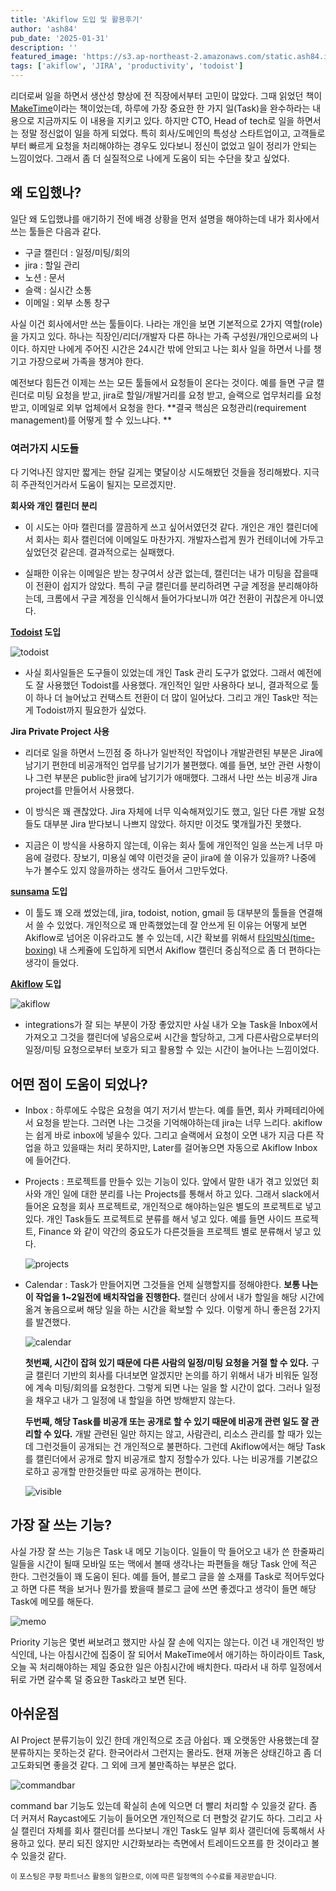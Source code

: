 ```yaml
---
title: 'Akiflow 도입 및 활용후기'
author: 'ash84'
pub_date: '2025-01-31'
description: ''
featured_image: 'https://s3.ap-northeast-2.amazonaws.com/static.ash84.io/images/blog/akiflow-adoption-utilization/image.jpg'
tags: ['akiflow', 'JIRA', 'productivity', 'todoist']
---
```


리더로써 일을 하면서 생산성 향상에 전 직장에서부터 고민이 많았다. 그때 읽었던 책이 [MakeTime](https://link.coupang.com/a/ccn0Lj)이라는 책이었는데, 하루에 가장 중요한 한 가지 일(Task)을 완수하라는 내용으로 지금까지도 이 내용을 지키고 있다.  하지만 CTO, Head of tech로 일을 하면서는 정말 정신없이 일을 하게 되었다. 특히 회사/도메인의 특성상 스타트업이고, 고객들로부터 빠르게 요청을 처리해야하는 경우도 있다보니 정신이 없었고 일이 정리가 안되는 느낌이었다. 그래서 좀 더 실질적으로 나에게 도움이 되는 수단을 찾고 싶었다. 

## 왜 도입했나? 

일단 왜 도입했냐를 애기하기 전에 배경 상황을 먼저 설명을 해야하는데 내가 회사에서 쓰는 툴들은 다음과 같다. 

- 구글 캘린더 : 일정/미팅/회의 
- jira : 할일 관리 
- 노션 : 문서 
- 슬랙 : 실시간 소통 
- 이메일 : 외부 소통 창구 

사실 이건 회사에서만 쓰는 툴들이다. 나라는 개인을 보면 기본적으로 2가지 역할(role)을 가지고 있다. 하나는 직장인/리더/개발자 다른 하나는 가족 구성원/개인으로써의 나이다. 하지만 나에게 주어진 시간은 24시간 밖에 안되고 나는 회사 일을 하면서 나를 챙기고 가장으로써 가족을 챙겨야 한다. 

예전보다 힘든건 이제는 쓰는 모든 툴들에서 요청들이 온다는 것이다. 예를 들면 구글 캘린더로 미팅 요청을 받고, jira로 할일/개발거리를 요청 받고, 슬랙으로 업무처리를 요청받고, 이메일로 외부 업체에서 요청을 한다. **결국 핵심은 요청관리(requirement management)를 어떻게 할 수 있느냐다. **

### 여러가지 시도들 

다 기억나진 않지만 짧게는 한달 길게는 몇달이상 시도해봤던 것들을 정리해봤다. 지극히 주관적인거라서 도움이 될지는 모르겠지만.

**회사와 개인 캘린더 분리**

  - 이 시도는 아마 캘린더를 깔끔하게 쓰고 싶어서였던것 같다. 개인은 개인 캘린더에서 회사는 회사 캘린더에 이메일도 마찬가지. 개발자스럽게 뭔가 컨테이너에 가두고 싶었던것 같은데. 결과적으로는 실패했다. 

  - 실패한 이유는 이메일은 받는 창구여서 상관 없는데, 캘린더는 내가 미팅을 잡을때 이 전환이 쉽지가 않았다. 특히 구글 캘린더를 분리하려면 구글 계정을 분리해야하는데, 크롬에서 구글 계정을 인식해서 들어가다보니까 여간 전환이 귀찮은게 아니였다.

**[Todoist](https://www.todoist.com/ko) 도입**


![todoist](https://s3.ap-northeast-2.amazonaws.com/static.ash84.io/images/blog/akiflow-adoption-utilization/Todoist_logo.png)

- 사실 회사일들은 도구들이 있었는데 개인 Task 관리 도구가 없었다. 그래서 예전에도 잘 사용했던 Todoist를 사용했다. 개인적인 일만 사용하다 보니, 결과적으로 툴이 하나 더 늘어났고 컨택스트 전환이 더 많이 일어났다. 그리고 개인 Task만 적는게 Todoist까지 필요한가 싶었다. 


**Jira Private Project 사용** 

  - 리더로 일을 하면서 느낀점 중 하나가 일반적인 작업이나 개발관련된 부분은 Jira에 남기기 편한데 비공개적인 업무를 남기기가 불편했다. 예를 들면, 보안 관련 사항이나 그런 부분은 public한 jira에 남기기가 애매했다. 그래서 나만 쓰는 비공개 Jira project를 만들어서 사용했다.

  - 이 방식은 꽤 괜찮았다. Jira 자체에 너무 익숙해져있기도 했고, 일단 다른 개발 요청들도 대부분 Jira 받다보니 나쁘지 않았다. 하지만 이것도 몇개월가진 못했다. 

  - 지금은 이 방식을 사용하지 않는데, 이유는 회사 툴에 개인적인 일을 쓰는게 너무 마음에 걸렸다. 장보기, 미용실 예약 이런것을 굳이 jira에 쓸 이유가 있을까? 나중에 누가 볼수도 있지 않을까하는 생각도 들어서 그만두었다. 

**[sunsama](https://www.sunsama.com/) 도입**  
  -  이 툴도 꽤 오래 썼었는데, jira, todoist, notion, gmail 등 대부분의 툴들을 연결해서 쓸 수 있었다. 개인적으로 꽤 만족했었는데 잘 안쓰게 된 이유는 어떻게 보면 Akiflow로 넘어온 이유라고도 볼 수 있는데, 시간 확보를 위해서 [타임박싱(time-boxing)](https://asana.com/ko/resources/what-is-timeboxing) 내 스케쥴에 도입하게 되면서 Akiflow 캘린더 중심적으로 좀 더 편하다는 생각이 들었다. 


**[Akiflow](https://akiflow.com/) 도입**

![akiflow](https://s3.ap-northeast-2.amazonaws.com/static.ash84.io/images/blog/akiflow-adoption-utilization/akiflow.png)

  - integrations가 잘 되는 부분이 가장 좋았지만 사실 내가 오늘 Task을 Inbox에서 가져오고 그것을 캘린더에 넣음으로써 시간을 할당하고, 그게 다른사람으로부터의 일정/미팅 요청으로부터 보호가 되고 활용할 수 있는 시간이 늘어나는 느낌이었다. 

## 어떤 점이 도움이 되었나? 

- Inbox : 하루에도 수많은 요청을 여기 저기서 받는다. 예를 들면, 회사 카페테리아에서 요청을 받는다. 그러면 나는 그것을 기억해야하는데 jira는 너무 느리다. akiflow는 쉽게 바로 inbox에 넣을수 있다. 그리고 슬랙에서 요청이 오면 내가 지금 다른 작업을 하고 있을때는 처리 못하지만, Later를 걸어놓으면 자동으로 Akiflow Inbox에 들어간다. 

- Projects : 프로젝트를 만들수 있는 기능이 있다. 앞에서 말한 내가 겪고 있었던 회사와 개인 일에 대한 분리를 나는 Projects를 통해서 하고 있다. 그래서 slack에서 들어온 요청을 회사 프로젝트로, 개인적으로 해야하는일은 별도의 프로젝트로 넣고 있다. 개인 Task들도 프로젝트로 분류를 해서 넣고 있다. 예를 들면 사이드 프로젝트, Finance 와 같이 약간의 중요도가 다른것들을 프로젝트 별로 분류해서 넣고 있다. 

  ![projects](https://s3.ap-northeast-2.amazonaws.com/static.ash84.io/images/blog/akiflow-adoption-utilization/projects.png)

- Calendar : Task가 만들어지면 그것들을 언제 실행할지를 정해야한다. **보통 나는 이 작업을 1~2일전에 배치작업을 진행한다.** 캘린더 상에서 내가 할일을 해당 시간에 옮겨 놓음으로써 해당 일을 하는 시간을 확보할 수 있다. 이렇게 하니 좋은점 2가지를 발견했다. 

  ![calendar](https://s3.ap-northeast-2.amazonaws.com/static.ash84.io/images/blog/akiflow-adoption-utilization/full.png)
  
    **첫번째, 시간이 잡혀 있기 때문에 다른 사람의 일정/미팅 요청을 거절 할 수 있다.** 구글 캘린더 기반의 회사를 다녀보면 알겠지만 논의를 하기 위해서 내가 비워둔 일정에 계속 미팅/회의를 요청한다. 그렇게 되면 나는 일을 할 시간이 없다. 그러나 일정을 채우고 내가 그 일정에 내 할일을 하면 방해받지 않는다. 
  
   **두번째, 해당 Task를 비공개 또는 공개로 할 수 있기 때문에 비공개 관련 일도 잘 관리할 수 있다.** 개발 관련된 일만 하지는 않고, 사람관리, 리소스 관리를 할 때가 있는데 그런것들이 공개되는 건 개인적으로 불편하다. 그런데 Akiflow에서는 해당 Task를 캘린더에서 공개로 할지 비공개로 할지 정할수가 있다. 나는 비공개를 기본값으로하고 공개할 만한것들만 따로 공개하는 편이다. 

  ![visible](https://s3.ap-northeast-2.amazonaws.com/static.ash84.io/images/blog/akiflow-adoption-utilization/visibility.png)


## 가장 잘 쓰는 기능? 

사실 가장 잘 쓰는 기능은 Task 내 메모 기능이다. 일들이 막 들어오고 내가 쓴 한줄짜리 일들을 시간이 될때 모바일 또는 맥에서 볼때 생각나는 파편들을 해당 Task 안에 적곤 한다. 그런것들이 꽤 도움이 된다. 예를 들어, 블로그 글을 쓸 소재를 Task로 적어두었다고 하면 다른 책을 보거나 뭔가를 봤을때 블로그 글에 쓰면 좋겠다고 생각이 들면 해당 Task에 메모를 해둔다. 

![memo](https://s3.ap-northeast-2.amazonaws.com/static.ash84.io/images/blog/akiflow-adoption-utilization/memo.png)

Priority 기능은 몇번 써보려고 했지만 사실 잘 손에 익지는 않는다. 이건 내 개인적인 방식인데, 나는 아침시간에 집중이 잘 되어서 MakeTime에서 애기하는 하이라이트 Task, 오늘 꼭 처리해야하는 제일 중요한 일은 아침시간에 배치한다. 따라서 내 하루 일정에서 뒤로 가면 갈수록 덜 중요한 Task라고 보면 된다.

## 아쉬운점 

AI Project 분류기능이 있긴 한데 개인적으로 조금 아쉽다. 꽤 오랫동안 사용했는데 잘 분류하지는 못하는것 같다. 한국어라서 그런지는 몰라도. 현재 꺼놓은 상태긴하고 좀 더 고도화되면 좋을것 같다. 그 외에 크게 불만족하는 부분은 없다.

![commandbar](https://s3.ap-northeast-2.amazonaws.com/static.ash84.io/images/blog/akiflow-adoption-utilization/commandbar.png)

command bar 기능도 있는데 확실히 손에 익으면 더 빨리 처리할 수 있을것 같다. 좀 더 커져서 Raycast에도 기능이 들어오면 개인적으로 더 편할것 같기도 하다. 그리고 사실 캘린더 자체를 회사 캘린더를 쓰다보니 개인 Task도 일부 회사 갤린더에 등록해서 사용하고 있다. 분리 되진 않지만 시간화보라는 측면에서 트레이드오프를 한 것이라고 볼 수 있을것 같다.


<small>이 포스팅은 쿠팡 파트너스 활동의 일환으로, 이에 따른 일정액의 수수료를 제공받습니다.</small>
